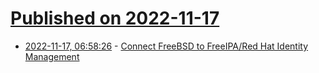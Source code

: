 # [Published on 2022-11-17](index.md)

* [2022-11-17, 06:58:26](https://lobste.rs/s/xktw2j/connect_freebsd_freeipa_red_hat_identity) - [Connect FreeBSD to FreeIPA/Red Hat Identity Management](https://vermaden.wordpress.com/2022/11/17/connect-freebsd-freeipa-idm/)
